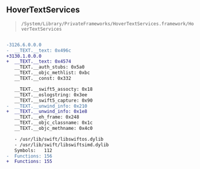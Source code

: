 ## HoverTextServices

> `/System/Library/PrivateFrameworks/HoverTextServices.framework/HoverTextServices`

```diff

-3126.6.0.0.0
-  __TEXT.__text: 0x496c
+3130.1.0.0.0
+  __TEXT.__text: 0x4574
   __TEXT.__auth_stubs: 0x5a0
   __TEXT.__objc_methlist: 0xbc
   __TEXT.__const: 0x332

   __TEXT.__swift5_assocty: 0x18
   __TEXT.__oslogstring: 0x3ee
   __TEXT.__swift5_capture: 0x90
-  __TEXT.__unwind_info: 0x210
+  __TEXT.__unwind_info: 0x1e8
   __TEXT.__eh_frame: 0x248
   __TEXT.__objc_classname: 0x1c
   __TEXT.__objc_methname: 0x4c0

   - /usr/lib/swift/libswiftos.dylib
   - /usr/lib/swift/libswiftsimd.dylib
   Symbols:   112
-  Functions: 156
+  Functions: 155
 

```
